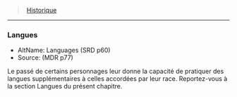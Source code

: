﻿---
!Generic
Id: backgrounds_hd.md#langues
ParentLink: backgrounds_hd.md#historique
Name: Langues
ParentName: Historique
NameLevel: 3
AltName: Languages (SRD p60)
Source: (MDR p77)
---
> [Historique](hd_backgrounds.md)

---

### Langues

- AltName: Languages (SRD p60)
- Source: (MDR p77)

Le passé de certains personnages leur donne la capacité de pratiquer des langues supplémentaires à celles accordées par leur race. Reportez-vous à la section Langues du présent chapitre.

